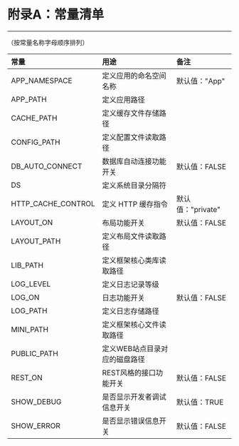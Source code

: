 # 附录A：常量清单

---

（按常量名称字母顺序排列）

| 常量 | 用途 | 备注 |
| :--- | :--- | :--- |
| APP\_NAMESPACE | 定义应用的命名空间名称 | 默认值："App" |
| APP\_PATH | 定义应用路径 |  |
| CACHE\_PATH | 定义缓存文件存储路径 |  |
| CONFIG\_PATH | 定义配置文件读取路径 |  |
| DB\_AUTO\_CONNECT | 数据库自动连接功能开关 | 默认值：FALSE |
| DS | 定义系统目录分隔符 |  |
| HTTP\_CACHE\_CONTROL | 定义 HTTP 缓存指令 | 默认值："private" |
| LAYOUT\_ON | 布局功能开关 | 默认值：FALSE |
| LAYOUT\_PATH | 定义布局文件读取路径 |  |
| LIB\_PATH | 定义框架核心类库读取路径 |  |
| LOG\_LEVEL | 定义日志记录等级 |  |
| LOG\_ON | 日志功能开关 | 默认值：FALSE |
| LOG\_PATH | 定义日志存储路径 |  |
| MINI\_PATH | 定义框架核心文件读取路径 |  |
| PUBLIC\_PATH | 定义WEB站点目录对应的磁盘路径 |  |
| REST\_ON | REST风格的接口功能开关 | 默认值：FALSE |
| SHOW\_DEBUG | 是否显示开发者调试信息开关 | 默认值：TRUE |
| SHOW\_ERROR | 是否显示错误信息开关 | 默认值：FALSE |



